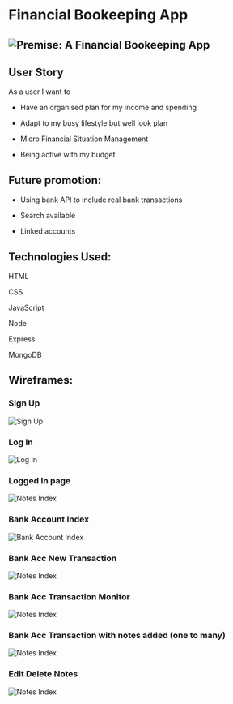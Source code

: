 # Financial Bookeeping App

## ![Premise: A Financial Bookeeping App](https://financial-bookeeping-app.herokuapp.com/)

## User Story
As a user I want to

* Have an organised plan for my income and spending

* Adapt to my busy lifestyle but well look plan

* Micro Financial Situation Management

* Being active with my budget

## Future promotion:
* Using bank API to include real bank transactions

* Search available

* Linked accounts

## Technologies Used:
HTML

CSS

JavaScript 

Node

Express

MongoDB

## Wireframes: 
### Sign Up
![Sign Up](https://github.com/hnhtran/Financial-Bookeeping-App/blob/main/assets/Sign%20Up.png)
### Log In
![Log In](https://github.com/hnhtran/Financial-Bookeeping-App/blob/main/assets/Login.png)
### Logged In page
![Notes Index](https://github.com/hnhtran/Financial-Bookeeping-App/blob/main/assets/Notes%20Index.png)
### Bank Account Index
![Bank Account Index](https://github.com/hnhtran/Financial-Bookeeping-App/blob/main/assets/Bank%20Acc%20Index.png)
### Bank Acc New Transaction
![Notes Index](https://github.com/hnhtran/Financial-Bookeeping-App/blob/main/assets/New%20Transaction.png)
### Bank Acc Transaction Monitor
![Notes Index](https://github.com/hnhtran/Financial-Bookeeping-App/blob/main/assets/Screen%20Shot%202022-06-17%20at%2011.00.41%20pm.png)
### Bank Acc Transaction with notes added (one to many)
![Notes Index](https://github.com/hnhtran/Financial-Bookeeping-App/blob/main/assets/Transaction%20Edit%20Delete%20Notes%20Embedded.png)
### Edit Delete Notes
![Notes Index](https://github.com/hnhtran/Financial-Bookeeping-App/blob/main/assets/Edit%20Delete%20Notes.png)

